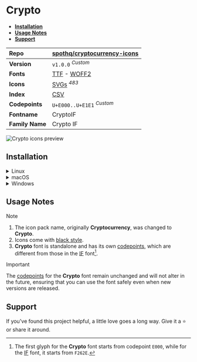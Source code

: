 # Crypto

- [**Installation**](#installation)
- [**Usage Notes**](#usage-notes)
- [**Support**](#support)

| Repo            | [spothq/cryptocurrency-icons](https://github.com/spothq/cryptocurrency-icons)                                                                                               |
| :-------------- | :-------------------------------------------------------------------------------------------------------------------------------------------------------------------------- |
| **Version**     | `v1.0.0` <sup>_Custom_</sup>                                                                                                                                                |
| **Fonts**       | [TTF](https://raw.githubusercontent.com/iconicFonts/if/main/fonts/TTF/Crypto.ttf) - [WOFF2](https://raw.githubusercontent.com/iconicFonts/if/main/fonts/WOFF2/Crypto.woff2) |
| **Icons**       | [SVGs](https://github.com/iconicFonts/if/tree/main/packs/Crypto/svgs) <sup>_483_</sup>                                                                                      |
| **Index**       | [CSV](https://github.com/iconicFonts/if/blob/main/indices/Crypto.csv)                                                                                                       |
| **Codepoints**  | `U+E000..U+E1E1` <sup>_Custom_</sup>                                                                                                                                        |
| **Fontname**    | CryptoIF                                                                                                                                                                    |
| **Family Name** | Crypto IF                                                                                                                                                                   |

<picture>
  <source media="(prefers-color-scheme: dark)" srcset="https://raw.githubusercontent.com/iconicFonts/if/main/imgs/Crypto_dark.png">
  <img alt="Crypto icons preview" src="https://raw.githubusercontent.com/iconicFonts/if/main/imgs/Crypto_light.png">
</picture>

## Installation

<details>

<summary>Linux</summary>

```sh
curl -o ~/.local/share/fonts/Crypto.ttf https://raw.githubusercontent.com/iconicFonts/if/main/fonts/TTF/Crypto.ttf
```

Refresh font cache:

```sh
fc-cache -f ~/.local/share/fonts
```

</details>

<details>

<summary>macOS</summary>

```sh
curl -o ~/Library/Fonts/Crypto.ttf https://raw.githubusercontent.com/iconicFonts/if/main/fonts/TTF/Crypto.ttf
```

</details>

<details>

<summary>Windows</summary>

```sh
curl -o C:\Windows\Fonts\Crypto.ttf https://raw.githubusercontent.com/iconicFonts/if/main/fonts/TTF/Crypto.ttf
```

</details>

## Usage Notes

> [!NOTE]
>
> 1. The icon pack name, originally **Cryptocurrency**, was changed to **Crypto**.
> 2. Icons come with [black style](https://github.com/spothq/cryptocurrency-icons/tree/master/svg).
> 3. **Crypto** font is standalone and has its own [codepoints](https://github.com/iconicFonts/if/blob/main/indices/Crypto.csv), which are different from those in the [IF](https://github.com/iconicFonts/if/blob/main/indices/if.csv) font[^1].

> [!IMPORTANT]
> The [codepoints](https://github.com/iconicFonts/if/blob/main/indices/Crypto.csv) for the **Crypto** font remain unchanged and will not alter in the future, ensuring that you can use the font safely even when new versions are released.

## Support

If you've found this project helpful, a little love goes a long way. Give it a :star: or share it around.

[^1]: The first glyph for the **Crypto** font starts from codepoint `E000`, while for the [IF](https://github.com/iconicFonts/if/blob/main/indices/if.csv) font, it starts from `F262E`.
